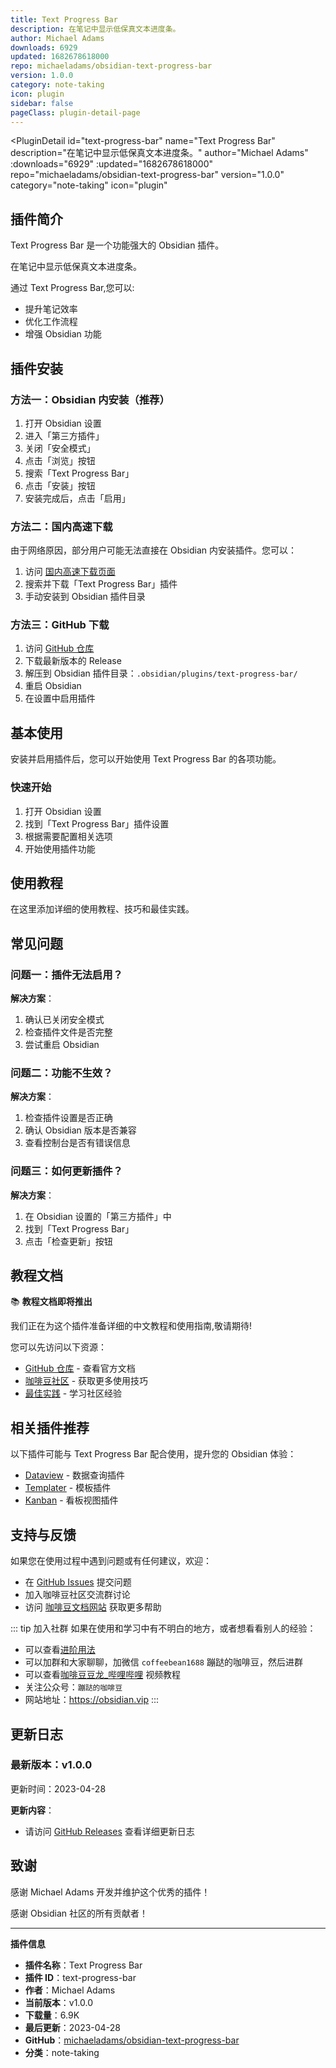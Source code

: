 ```yaml
---
title: Text Progress Bar
description: 在笔记中显示低保真文本进度条。
author: Michael Adams
downloads: 6929
updated: 1682678618000
repo: michaeladams/obsidian-text-progress-bar
version: 1.0.0
category: note-taking
icon: plugin
sidebar: false
pageClass: plugin-detail-page
---
```


<PluginDetail
  id="text-progress-bar"
  name="Text Progress Bar"
  description="在笔记中显示低保真文本进度条。"
  author="Michael Adams"
  :downloads="6929"
  :updated="1682678618000"
  repo="michaeladams/obsidian-text-progress-bar"
  version="1.0.0"
  category="note-taking"
  icon="plugin"
>

<!-- AUTO_GENERATED_START -->
## 插件简介

Text Progress Bar 是一个功能强大的 Obsidian 插件。

在笔记中显示低保真文本进度条。

通过 Text Progress Bar,您可以:

- 提升笔记效率
- 优化工作流程
- 增强 Obsidian 功能

<!-- AUTO_GENERATED_END -->

<!-- AUTO_GENERATED_START -->
## 插件安装

### 方法一：Obsidian 内安装（推荐）

1. 打开 Obsidian 设置
2. 进入「第三方插件」
3. 关闭「安全模式」
4. 点击「浏览」按钮
5. 搜索「Text Progress Bar」
6. 点击「安装」按钮
7. 安装完成后，点击「启用」

### 方法二：国内高速下载

由于网络原因，部分用户可能无法直接在 Obsidian 内安装插件。您可以：

1. 访问 [国内高速下载页面](/zh/documentation/obsidian-plugins-download.html)
2. 搜索并下载「Text Progress Bar」插件
3. 手动安装到 Obsidian 插件目录

### 方法三：GitHub 下载

1. 访问 [GitHub 仓库](https://github.com/michaeladams/obsidian-text-progress-bar)
2. 下载最新版本的 Release
3. 解压到 Obsidian 插件目录：`.obsidian/plugins/text-progress-bar/`
4. 重启 Obsidian
5. 在设置中启用插件

## 基本使用

安装并启用插件后，您可以开始使用 Text Progress Bar 的各项功能。

### 快速开始

1. 打开 Obsidian 设置
2. 找到「Text Progress Bar」插件设置
3. 根据需要配置相关选项
4. 开始使用插件功能

<!-- AUTO_GENERATED_END -->

<!-- CUSTOM_CONTENT_START:tutorial -->
## 使用教程

在这里添加详细的使用教程、技巧和最佳实践。

<!-- CUSTOM_CONTENT_END:tutorial -->

<!-- SHARED_CONTENT_START -->
## 常见问题

### 问题一：插件无法启用？

**解决方案**：
1. 确认已关闭安全模式
2. 检查插件文件是否完整
3. 尝试重启 Obsidian

### 问题二：功能不生效？

**解决方案**：
1. 检查插件设置是否正确
2. 确认 Obsidian 版本是否兼容
3. 查看控制台是否有错误信息

### 问题三：如何更新插件？

**解决方案**：
1. 在 Obsidian 设置的「第三方插件」中
2. 找到「Text Progress Bar」
3. 点击「检查更新」按钮

## 教程文档

📚 **教程文档即将推出**

我们正在为这个插件准备详细的中文教程和使用指南,敬请期待!

您可以先访问以下资源：
- [GitHub 仓库](https://github.com/michaeladams/obsidian-text-progress-bar) - 查看官方文档
- [咖啡豆社区](/zh/bases/) - 获取更多使用技巧
- [最佳实践](/zh/best-practices/) - 学习社区经验

## 相关插件推荐

以下插件可能与 Text Progress Bar 配合使用，提升您的 Obsidian 体验：

- [Dataview](/zh/plugins/dataview.html) - 数据查询插件
- [Templater](/zh/plugins/templater-obsidian.html) - 模板插件
- [Kanban](/zh/plugins/obsidian-kanban.html) - 看板视图插件

## 支持与反馈

如果您在使用过程中遇到问题或有任何建议，欢迎：

- 在 [GitHub Issues](https://github.com/michaeladams/obsidian-text-progress-bar/issues) 提交问题
- 加入咖啡豆社区交流群讨论
- 访问 [咖啡豆文档网站](https://obsidian.vip) 获取更多帮助

::: tip 加入社群
如果在使用和学习中有不明白的地方，或者想看看别人的经验：
- 可以查看[进阶用法](/zh/advanced)
- 可以加群和大家聊聊，加微信 `coffeebean1688` 蹦跶的咖啡豆，然后进群
- 可以查看[咖啡豆豆龙_哔哩哔哩](https://space.bilibili.com/618777356) 视频教程
- 关注公众号：`蹦跶的咖啡豆`
- 网站地址：https://obsidian.vip
:::
<!-- SHARED_CONTENT_END -->

<!-- AUTO_GENERATED_START -->
## 更新日志

### 最新版本：v1.0.0

更新时间：2023-04-28

**更新内容**：
- 请访问 [GitHub Releases](https://github.com/michaeladams/obsidian-text-progress-bar/releases) 查看详细更新日志

## 致谢

感谢 Michael Adams 开发并维护这个优秀的插件！

感谢 Obsidian 社区的所有贡献者！

---

**插件信息**
- **插件名称**：Text Progress Bar
- **插件 ID**：text-progress-bar
- **作者**：Michael Adams
- **当前版本**：v1.0.0
- **下载量**：6.9K
- **最后更新**：2023-04-28
- **GitHub**：[michaeladams/obsidian-text-progress-bar](https://github.com/michaeladams/obsidian-text-progress-bar)
- **分类**：note-taking
<!-- AUTO_GENERATED_END -->

</PluginDetail>

